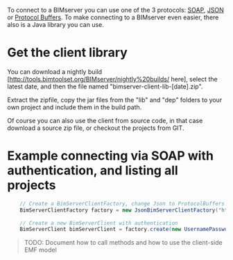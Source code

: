 To connect to a BIMserver you can use one of the 3 protocols: [SOAP](SOAP), [JSON](JSON) or [Protocol Buffers](Protocol---Buffers). To make connecting to a BIMserver even easier, there also is a Java library you can use.

# Get the client library

You can download a nightly build [http://tools.bimtoolset.org/BIMserver/nightly%20builds/ here], select the latest date, and then the file named "bimserver-client-lib-[date].zip".

Extract the zipfile, copy the jar files from the "lib" and "dep" folders to your own project and include them in the build path.

Of course you can also use the client from source code, in that case download a source zip file, or checkout the projects from GIT.

# Example connecting via SOAP with authentication, and listing all projects

```java
	// Create a BimServerClientFactory, change Json to ProtocolBuffers or Soap if you like
	BimServerClientFactory factory = new JsonBimServerClientFactory("http://localhost:8080");
			
	// Create a new BimServerClient with authentication
	BimServerClient bimServerClient = factory.create(new UsernamePasswordAuthenticationInfo("admin@bimserver.org", "admin"));

```

> TODO: Document how to call methods and how to use the client-side EMF model